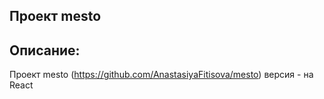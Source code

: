 ## Проект mesto 


## Описание:
Проект mesto (https://github.com/AnastasiyaFitisova/mesto) версия  - на React
